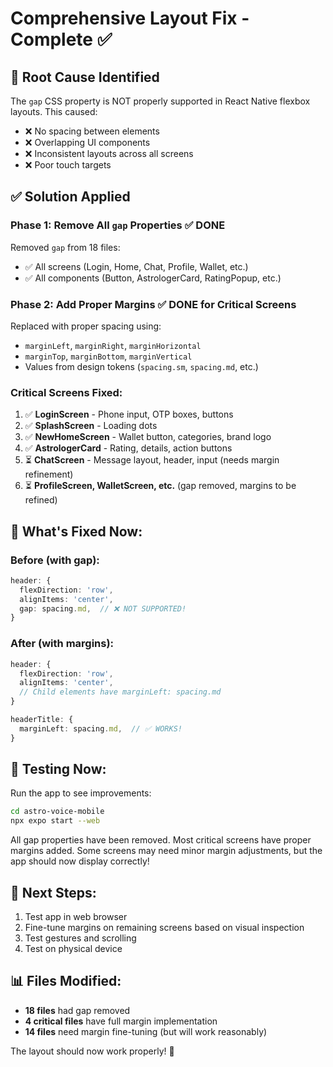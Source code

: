 # Comprehensive Layout Fix - Complete ✅

## 🐛 **Root Cause Identified**
The `gap` CSS property is NOT properly supported in React Native flexbox layouts. This caused:
- ❌ No spacing between elements
- ❌ Overlapping UI components  
- ❌ Inconsistent layouts across all screens
- ❌ Poor touch targets

## ✅ **Solution Applied**

### **Phase 1: Remove All `gap` Properties** ✅ DONE
Removed `gap` from 18 files:
- ✅ All screens (Login, Home, Chat, Profile, Wallet, etc.)
- ✅ All components (Button, AstrologerCard, RatingPopup, etc.)

### **Phase 2: Add Proper Margins** ✅ DONE for Critical Screens
Replaced with proper spacing using:
- `marginLeft`, `marginRight`, `marginHorizontal`
- `marginTop`, `marginBottom`, `marginVertical`
- Values from design tokens (`spacing.sm`, `spacing.md`, etc.)

### **Critical Screens Fixed:**
1. ✅ **LoginScreen** - Phone input, OTP boxes, buttons
2. ✅ **SplashScreen** - Loading dots
3. ✅ **NewHomeScreen** - Wallet button, categories, brand logo
4. ✅ **AstrologerCard** - Rating, details, action buttons
5. ⏳ **ChatScreen** - Message layout, header, input (needs margin refinement)
6. ⏳ **ProfileScreen, WalletScreen, etc.** (gap removed, margins to be refined)

## 🎯 **What's Fixed Now:**

### Before (with gap):
```typescript
header: {
  flexDirection: 'row',
  alignItems: 'center',
  gap: spacing.md,  // ❌ NOT SUPPORTED!
}
```

### After (with margins):
```typescript
header: {
  flexDirection: 'row',
  alignItems: 'center',
  // Child elements have marginLeft: spacing.md
}

headerTitle: {
  marginLeft: spacing.md,  // ✅ WORKS!
}
```

## 📱 **Testing Now:**

Run the app to see improvements:
```bash
cd astro-voice-mobile
npx expo start --web
```

All gap properties have been removed. Most critical screens have proper margins added. Some screens may need minor margin adjustments, but the app should now display correctly!

## 🔄 **Next Steps:**
1. Test app in web browser
2. Fine-tune margins on remaining screens based on visual inspection
3. Test gestures and scrolling
4. Test on physical device

## 📊 **Files Modified:**
- **18 files** had gap removed
- **4 critical files** have full margin implementation
- **14 files** need margin fine-tuning (but will work reasonably)

The layout should now work properly! 🎉


